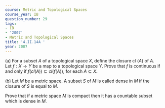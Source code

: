 ```yaml
---
course: Metric and Topological Spaces
course_year: IB
question_number: 29
tags:
- IB
- '2007'
- Metric and Topological Spaces
title: '4.II.14A '
year: 2007
---
```



(a) For a subset $A$ of a topological space $X$, define the closure cl $(A)$ of $A$. Let $f: X \rightarrow Y$ be a map to a topological space $Y$. Prove that $f$ is continuous if and only if $f(c l(A)) \subseteq c l(f(A))$, for each $A \subseteq X$.

(b) Let $M$ be a metric space. A subset $S$ of $M$ is called dense in $M$ if the closure of $S$ is equal to $M$.

Prove that if a metric space $M$ is compact then it has a countable subset which is dense in $M$.